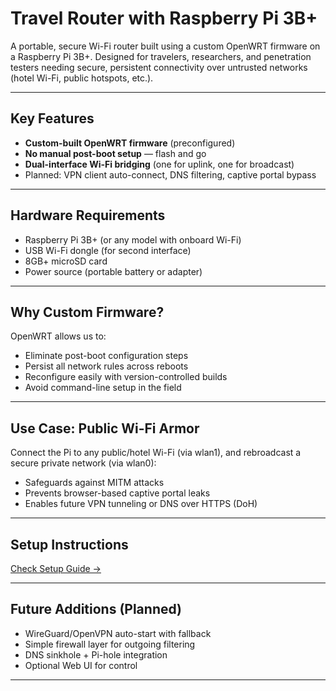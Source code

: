 # Travel Router with Raspberry Pi 3B+

A portable, secure Wi-Fi router built using a custom OpenWRT firmware on a Raspberry Pi 3B+. Designed for travelers, researchers, and penetration testers needing secure, persistent connectivity over untrusted networks (hotel Wi-Fi, public hotspots, etc.).

---

## Key Features

- **Custom-built OpenWRT firmware** (preconfigured)
- **No manual post-boot setup** — flash and go
- **Dual-interface Wi-Fi bridging** (one for uplink, one for broadcast)
- Planned: VPN client auto-connect, DNS filtering, captive portal bypass

---

## Hardware Requirements

- Raspberry Pi 3B+ (or any model with onboard Wi-Fi)
- USB Wi-Fi dongle (for second interface)
- 8GB+ microSD card
- Power source (portable battery or adapter)

---

## Why Custom Firmware?

OpenWRT allows us to:
- Eliminate post-boot configuration steps
- Persist all network rules across reboots
- Reconfigure easily with version-controlled builds
- Avoid command-line setup in the field

---

## Use Case: Public Wi-Fi Armor

Connect the Pi to any public/hotel Wi-Fi (via wlan1), and rebroadcast a secure private network (via wlan0):
- Safeguards against MITM attacks
- Prevents browser-based captive portal leaks
- Enables future VPN tunneling or DNS over HTTPS (DoH)

---

## Setup Instructions

[Check Setup Guide →](https://github.com/MrB1sw4s/Travel-Router-with-Pi/blob/main/processinbrief.md)

---

## Future Additions (Planned)

- WireGuard/OpenVPN auto-start with fallback
- Simple firewall layer for outgoing filtering
- DNS sinkhole + Pi-hole integration
- Optional Web UI for control

---

